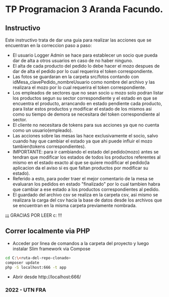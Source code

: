 
TP Programacion 3 Aranda Facundo.
==============================

## Instructivo

Este instructivo trata de dar una guia para realizar las acciones que se encuentran en la correccion paso a paso:

- El usuario Logger Admin se hace para establecer un socio que pueda dar de alta a otros usuarios en caso de no haber ninguno.
- El alta de cada producto del pedido lo debe hacer el mozo despues de dar de alta el pedido por lo cual requerira el token correspondiente.
- Las fotos se guardaran en la carpeta src/fotos contando con idMesa_clavePedido_nombreUsuario como nombre del archivo y las realizara el mozo por lo cual requerira el token correspondiente.
- Los empleados de sectores que no sean socio u mozo solo podran listar los productos segun su sector correspondiente y el estado en que se encuentra el producto, arrancando en estado pendiente cada producto, para listar estos productos y modificar el estado de los mismos asi como su tiempo de demora se necesitara del token correspondiente al sector.
- El cliente no necesitara de tokens para sus acciones ya que no cuenta como un usuario(empleado).
- Las acciones sobre las mesas las hace exclusivamente el socio, salvo cuando hay que cambiar el estado ya que ahi puede influir el mozo tambien(tokens correspondientes).
- IMPORTANTE: para ir cambiando el estado del pedido(mozo) antes se tendran que modificar los estados de todos los productos referentes al mismo en el estado exacto al que se quiere modificar el pedido(la aplicacion da el aviso si es que faltan productos por modificar su estado).
- Referido a esto, para poder traer el mejor comentario de la mesa se evaluaran los pedidos en estado "finalizado" por lo cual tambien habra que cambiar a ese estado a los productos correspondientes al pedido.
- El guardado del archivo csv se realiza en la carpeta csv, asi mismo se realizara la carga del csv hacia la base de datos desde los archivos que se encuentran en la misma carpeta previamente nombrada.

¡¡¡ GRACIAS POR LEER c: !!!


## Correr localmente via PHP

- Acceder por linea de comandos a la carpeta del proyecto y luego instalar Slim framework via Compose

```sh
cd C:\<ruta-del-repo-clonado>
composer update
php -S localhost:666 -t app
```

- Abrir desde http://localhost:666/

### 2022 - UTN FRA


